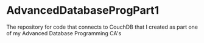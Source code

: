 # AdvancedDatabaseProgPart1
The repository for code that connects to CouchDB that I created as part one of my Advanced Database Programming CA's 
